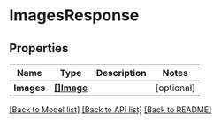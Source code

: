 # ImagesResponse

## Properties

Name | Type | Description | Notes
------------ | ------------- | ------------- | -------------
**Images** | [**[]Image**](Image.md) |  | [optional] 

[[Back to Model list]](../README.md#documentation-for-models) [[Back to API list]](../README.md#documentation-for-api-endpoints) [[Back to README]](../README.md)


